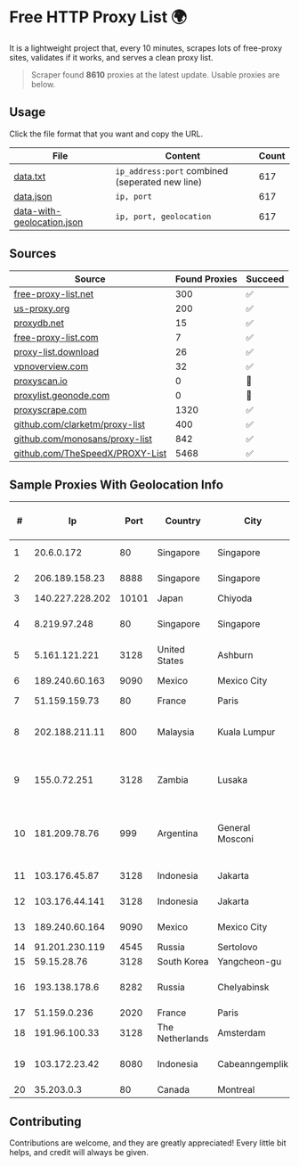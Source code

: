 
# Free HTTP Proxy List 🌍

It is a lightweight project that, every 10 minutes, scrapes lots of free-proxy sites, validates if it works, and serves a clean proxy list.


> Scraper found **8610** proxies at the latest update. Usable proxies are below.

## Usage

Click the file format that you want and copy the URL.


|File|Content|Count|
|----|-------|-----|
|[data.txt](https://raw.githubusercontent.com/themiralay/Proxy-List-World/master/data.txt)|`ip_address:port` combined (seperated new line)|617|
|[data.json](https://raw.githubusercontent.com/themiralay/Proxy-List-World/master/data.json)|`ip, port`|617|
|[data-with-geolocation.json](https://raw.githubusercontent.com/themiralay/Proxy-List-World/master/data-with-geolocation.json)|`ip, port, geolocation`|617|

## Sources

|Source|Found Proxies|Succeed|
|------|-------------|-------|
|[free-proxy-list.net](https://free-proxy-list.net)|300|✅|
|[us-proxy.org](https://www.us-proxy.org)|200|✅|
|[proxydb.net](http://proxydb.net)|15|✅|
|[free-proxy-list.com](https://free-proxy-list.com/?page=&port=&type%5B%5D=http&type%5B%5D=https&up_time=0&search=Search)|7|✅|
|[proxy-list.download](https://www.proxy-list.download/HTTP)|26|✅|
|[vpnoverview.com](https://vpnoverview.com/privacy/anonymous-browsing/free-proxy-servers)|32|✅|
|[proxyscan.io](https://www.proxyscan.io)|0|🚫|
|[proxylist.geonode.com](https://proxylist.geonode.com/api/proxy-list?limit=300&page=1&sort_by=lastChecked&sort_type=desc&protocols=http,https)|0|🚫|
|[proxyscrape.com](https://api.proxyscrape.com/v2/?request=displayproxies&protocol=http&timeout=10000&country=all&ssl=all&anonymity=all)|1320|✅|
|[github.com/clarketm/proxy-list](https://raw.githubusercontent.com/clarketm/proxy-list/master/proxy-list-raw.txt)|400|✅|
|[github.com/monosans/proxy-list](https://raw.githubusercontent.com/monosans/proxy-list/main/proxies/http.txt)|842|✅|
|[github.com/TheSpeedX/PROXY-List](https://raw.githubusercontent.com/TheSpeedX/PROXY-List/master/http.txt)|5468|✅|


## Sample Proxies With Geolocation Info

|#|Ip|Port|Country|City|Internet Service Provider|
|-|--|----|-------|----|-------------------------|
|1|20.6.0.172|80|Singapore|Singapore|Microsoft Corporation|
|2|206.189.158.23|8888|Singapore|Singapore|DigitalOcean, LLC|
|3|140.227.228.202|10101|Japan|Chiyoda|InfoSphere|
|4|8.219.97.248|80|Singapore|Singapore|Alibaba (US) Technology Co., Ltd.|
|5|5.161.121.221|3128|United States|Ashburn|Hetzner Online GmbH|
|6|189.240.60.163|9090|Mexico|Mexico City|Uninet S.A. de C.V.|
|7|51.159.159.73|80|France|Paris|SCALEWAY|
|8|202.188.211.11|800|Malaysia|Kuala Lumpur|TM TECHNOLOGY SERVICES SDN BHD|
|9|155.0.72.251|3128|Zambia|Lusaka|Zambia Research and Education Network|
|10|181.209.78.76|999|Argentina|General Mosconi|ARSAT - Empresa Argentina de Soluciones Satelitales S.A.|
|11|103.176.45.87|3128|Indonesia|Jakarta|PT Era Digital Media|
|12|103.176.44.141|3128|Indonesia|Jakarta|PT Era Digital Media|
|13|189.240.60.164|9090|Mexico|Mexico City|Uninet S.A. de C.V.|
|14|91.201.230.119|4545|Russia|Sertolovo|X-Trim Ltd|
|15|59.15.28.76|3128|South Korea|Yangcheon-gu|Korea Telecom|
|16|193.138.178.6|8282|Russia|Chelyabinsk|New Communication Technologies|
|17|51.159.0.236|2020|France|Paris|SCALEWAY|
|18|191.96.100.33|3128|The Netherlands|Amsterdam|NovoServe B.V.|
|19|103.172.23.42|8080|Indonesia|Cabeanngemplik|PT Tujuhlangit Lintas Nusantara|
|20|35.203.0.3|80|Canada|Montreal|Google LLC|



## Contributing

Contributions are welcome, and they are greatly appreciated! Every
little bit helps, and credit will always be given.


